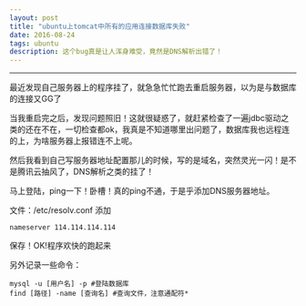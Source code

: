 ```yaml
---
layout: post
title: "ubuntu上tomcat中所有的应用连接数据库失败"
date: 2016-08-24
tags: ubuntu
description: 这个bug真是让人浑身难受，竟然是DNS解析出错了！
---
```

***

最近发现自己服务器上的程序挂了，就急急忙忙跑去重启服务器，以为是与数据库的连接又GG了

当我重启完之后，发现问题照旧！这就很疑惑了，就赶紧检查了一遍jdbc驱动之类的还在不在，一切检查都ok，我真是不知道哪里出问题了，数据库我也远程连的上，为啥服务器上报错连不上呢。

然后我看到自己写服务器地址配置那儿的时候，写的是域名，突然灵光一闪！是不是腾讯云抽风了，DNS解析之类的挂了！

马上登陆，ping一下！卧槽！真的ping不通，于是乎添加DNS服务器地址。

文件：/etc/resolv.conf 添加

    nameserver 114.114.114.114

保存！OK!程序欢快的跑起来

另外记录一些命令：

    mysql -u [用户名] -p #登陆数据库
    find [路径] -name [查询名] #查询文件，注意通配符*